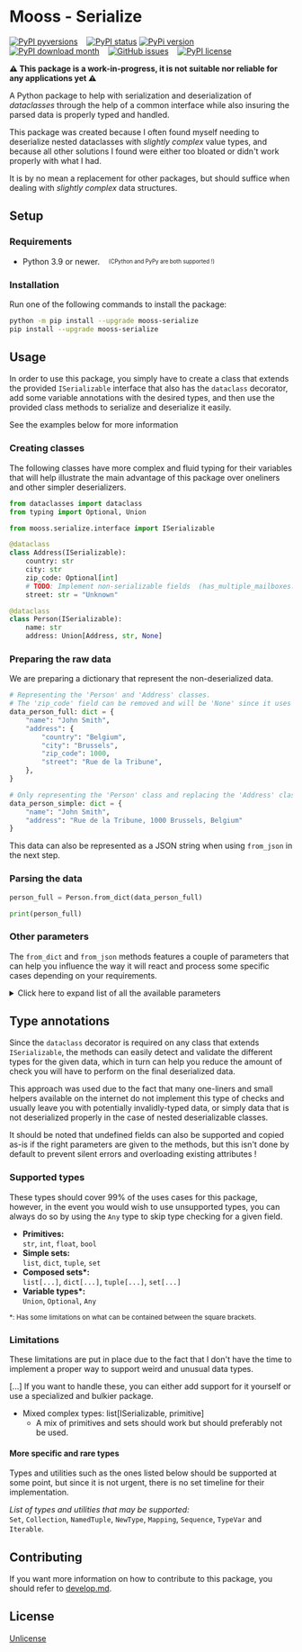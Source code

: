 # Mooss - Serialize
[![PyPI pyversions](https://img.shields.io/pypi/pyversions/mooss-serialize.svg)](https://pypi.python.org/pypi/mooss-serialize/)
&nbsp;&nbsp;
[![PyPI status](https://img.shields.io/pypi/status/mooss-serialize.svg)](https://pypi.python.org/pypi/mooss-serialize/)
[![PyPi version](https://badgen.net/pypi/v/mooss-serialize/)](https://pypi.com/project/mooss-serialize)
&nbsp;&nbsp;
[![PyPI download month](https://img.shields.io/pypi/dm/mooss-serialize.svg)](https://pypi.python.org/pypi/mooss-serialize/)
&nbsp;&nbsp;
[![GitHub issues](https://img.shields.io/github/issues/aziascreations/mooss-serialize.svg)](https://GitHub.com/aziascreations/mooss-serialize/issues/)
&nbsp;&nbsp;
[![PyPI license](https://img.shields.io/pypi/l/mooss-serialize.svg)](https://pypi.python.org/pypi/mooss-serialize/)

**⚠️ This package is a work-in-progress, it is not suitable nor reliable for any applications yet ⚠️**

A Python package to help with serialization and deserialization of *dataclasses* through the help of a common interface
while also insuring the parsed data is properly typed and handled.

This package was created because I often found myself needing to deserialize nested dataclasses with *slightly complex*
value types, and because all other solutions I found were either too bloated or didn't work properly with what I had.

It is by no mean a replacement for other packages, but should suffice when dealing with *slightly complex* data
structures.

## Setup

### Requirements
* Python 3.9 or newer.&nbsp;&nbsp;&nbsp;&nbsp;<sub><sup>(CPython and PyPy are both supported !)</sup></sub>

### Installation
Run one of the following commands to install the package:
```bash
python -m pip install --upgrade mooss-serialize
pip install --upgrade mooss-serialize
```

## Usage
<!-- TODO: Add references to the IDeserializable class ! -->

In order to use this package, you simply have to create a class that extends the provided `ISerializable` interface
that also has the `dataclass` decorator, add some variable annotations with the desired types, and then use the
provided class methods to serialize and deserialize it easily.

See the examples below for more information

### Creating classes
The following classes have more complex and fluid typing for their variables that will help illustrate the main
advantage of this package over oneliners and other simpler deserializers.
```python
from dataclasses import dataclass
from typing import Optional, Union

from mooss.serialize.interface import ISerializable

@dataclass
class Address(ISerializable):
    country: str
    city: str
    zip_code: Optional[int]
    # TODO: Implement non-serializable fields  (has_multiple_mailboxes: bool)
    street: str = "Unknown"

@dataclass
class Person(ISerializable):
    name: str
    address: Union[Address, str, None]
```

### Preparing the raw data
We are preparing a dictionary that represent the non-deserialized data.
```python
# Representing the 'Person' and 'Address' classes.
# The 'zip_code' field can be removed and will be 'None' since it uses the 'Optional' annotation.
data_person_full: dict = {
    "name": "John Smith",
    "address": {
        "country": "Belgium",
        "city": "Brussels",
        "zip_code": 1000,
        "street": "Rue de la Tribune",
    },
}

# Only representing the 'Person' class and replacing the 'Address' class by a string.
data_person_simple: dict = {
    "name": "John Smith",
    "address": "Rue de la Tribune, 1000 Brussels, Belgium"
}
```
This data can also be represented as a JSON string when using `from_json` in the next step.

### Parsing the data
```python
person_full = Person.from_dict(data_person_full)

print(person_full)
```

### Other parameters
The `from_dict` and `from_json` methods features a couple of parameters that can help you influence the way it will react and process some
specific cases depending on your requirements.

<details>
    <summary>Click here to expand list of all the available parameters</summary>
    This information is also available in the methods' docstring.
    <table>
        <tr>
            <td><b>Parameter</b></td>
            <td><b>Type</b></td>
            <td><b>Description</b></td>
            <td><b>Default</b></td>
        </tr>
        <tr>
            <td><code>data_dict</code></td>
            <td><code>dict</code></td>
            <td>Data to be deserialized</td>
            <td><i>Required</i></td>
        </tr>
        <tr>
            <td><code>data_json</code></td>
            <td><code>dict</code></td>
            <td>Data to be parsed into a dict and be deserialized</td>
            <td><i>Required</i></td>
        </tr>
        <tr>
            <td><code>allow_unknown</code></td>
            <td><code>bool</code></td>
            <td>Allow unknown fields to be processed instead of raising a <code>ValueError</code> exception,
other parameters will determine their use if <code>True</code>.</td>
            <td><code>False</code></td>
        </tr>
        <tr>
            <td><code>add_unknown_as_is</code></td>
            <td><code>bool</code></td>
            <td>Adds unknown fields/values as-is in the final class if <code>allow_unknown</code> is also <code>True</code>.</td>
            <td><code>False</code></td>
        </tr>
        <tr>
            <td><code>allow_as_is_unknown_overloading</code></td>
            <td><code>bool</code></td>
            <td>Allow unknown fields/values to overload existing class attributes.</td>
            <td><code>False</code></td>
        </tr>
        <tr>
            <td><code>allow_missing_required</code></td>
            <td><code>bool</code></td>
            <td>TODO</td>
            <td><code>False</code></td>
        </tr>
        <tr>
            <td><code>allow_missing_nullable</code></td>
            <td><code>bool</code></td>
            <td>TODO</td>
            <td><code>False</code></td>
        </tr>
        <tr>
            <td><code>add_unserializable_as_dict</code></td>
            <td><code>bool</code></td>
            <td>TODO</td>
            <td><code>False</code></td>
        </tr>
        <tr>
            <td><code>validate_type</code></td>
            <td><code>bool</code></td>
            <td>Enables a strict type check between the class' serializable fields and the given data.</td>
            <td><code>True</code></td>
        </tr>
        <tr>
            <td><code>parsing_depth</code></td>
            <td><code>int</code></td>
            <td>The recursive depth to which the deserialization process will go.<br>(<code>-1</code> means infinite)</td>
            <td><code>-1</code></td>
        </tr>
        <tr>
            <td><code>do_deep_copy</code></td>
            <td><code>bool</code></td>
            <td>Performs a deep copy of the given 'data_dict' to prevent modifications from affecting other variables
that may reference it.</td>
            <td><code>False</code></td>
        </tr>
    </table>
</details>

## Type annotations
Since the `dataclass` decorator is required on any class that extends `ISerializable`, the methods can easily detect
and validate the different types for the given data, which in turn can help you reduce the amount of check you will
have to perform on the final deserialized data.

This approach was used due to the fact that many one-liners and small helpers available on the internet do not
implement this type of checks and usually leave you with potentially invalidly-typed data, or simply data that is not
deserialized properly in the case of nested deserializable classes.

It should be noted that undefined fields can also be supported and copied as-is if the right parameters are given
to the methods, but this isn't done by default to prevent silent errors and overloading existing attributes !

### Supported types
These types should cover 99% of the uses cases for this package, however, in the event you would wish to use
unsupported types, you can always do so by using the `Any` type to skip type checking for a given field.

* **Primitives:**<br>
`str`, `int`, `float`, `bool`
* **Simple sets:**<br>
`list`, `dict`, `tuple`, `set`
* **Composed sets\*:**<br>
`list[...]`, `dict[...]`, `tuple[...]`, `set[...]`
* **Variable types\*:**<br>
`Union`, `Optional`, `Any`

<sup>*: Has some limitations on what can be contained between the square brackets.</sup>

### Limitations
These limitations are put in place due to the fact that I don't have the time to implement a proper way to
support weird and unusual data types.

[...] If you want to handle these, you can either add support for it yourself or use a specialized and bulkier
package.

* Mixed complex types: list[ISerializable, primitive]
  * A mix of primitives and sets should work but should preferably not be used.

#### More specific and rare types
Types and utilities such as the ones listed below should be supported at some point, but since it is not urgent,
there is no set timeline for their implementation.

*List of types and utilities that may be supported:*<br>
`Set`, `Collection`, `NamedTuple`, `NewType`, `Mapping`, `Sequence`, `TypeVar` and `Iterable`.

## Contributing
If you want more information on how to contribute to this package, you should refer to [develop.md](develop.md).

## License
[Unlicense](LICENSE)
